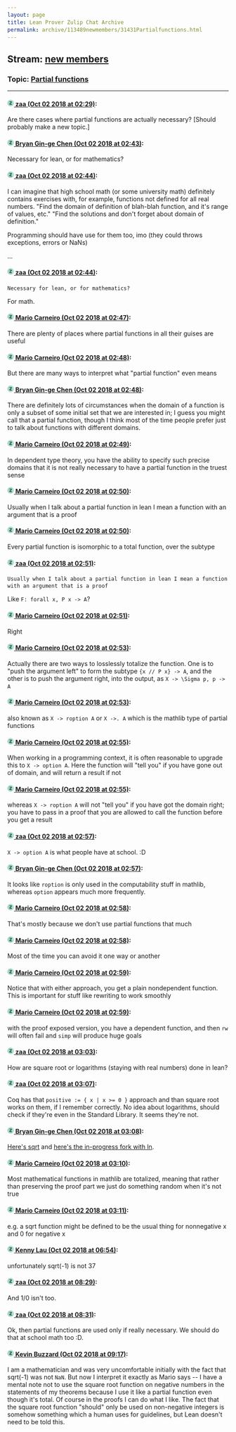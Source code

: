 ```yaml
---
layout: page
title: Lean Prover Zulip Chat Archive 
permalink: archive/113489newmembers/31431Partialfunctions.html
---
```


## Stream: [new members](index.html)
### Topic: [Partial functions](31431Partialfunctions.html)

---

#### [![Click to go to Zulip](../../assets/img/zulip2.png) zaa (Oct 02 2018 at 02:29)](https://leanprover.zulipchat.com/#narrow/stream/113489-new%20members/topic/Partial%20functions/near/135005256):
Are there cases where partial functions are actually necessary? [Should probably make a new topic.]

#### [![Click to go to Zulip](../../assets/img/zulip2.png) Bryan Gin-ge Chen (Oct 02 2018 at 02:43)](https://leanprover.zulipchat.com/#narrow/stream/113489-new%20members/topic/Partial%20functions/near/135005726):
Necessary for lean, or for mathematics?

#### [![Click to go to Zulip](../../assets/img/zulip2.png) zaa (Oct 02 2018 at 02:44)](https://leanprover.zulipchat.com/#narrow/stream/113489-new%20members/topic/Partial%20functions/near/135005767):
I can imagine that high school math (or some university math) definitely contains exercises with, for example, functions not defined for all real numbers.
"Find the domain of definition of blah-blah function, and it's range of values, etc."
"Find the solutions and don't forget about domain of definition."

Programming should have use for them too, imo (they could throws exceptions, errors or NaNs)

...

#### [![Click to go to Zulip](../../assets/img/zulip2.png) zaa (Oct 02 2018 at 02:44)](https://leanprover.zulipchat.com/#narrow/stream/113489-new%20members/topic/Partial%20functions/near/135005768):
```quote
Necessary for lean, or for mathematics?
```
For math.

#### [![Click to go to Zulip](../../assets/img/zulip2.png) Mario Carneiro (Oct 02 2018 at 02:47)](https://leanprover.zulipchat.com/#narrow/stream/113489-new%20members/topic/Partial%20functions/near/135005836):
There are plenty of places where partial functions in all their guises are useful

#### [![Click to go to Zulip](../../assets/img/zulip2.png) Mario Carneiro (Oct 02 2018 at 02:48)](https://leanprover.zulipchat.com/#narrow/stream/113489-new%20members/topic/Partial%20functions/near/135005877):
But there are many ways to interpret what "partial function" even means

#### [![Click to go to Zulip](../../assets/img/zulip2.png) Bryan Gin-ge Chen (Oct 02 2018 at 02:48)](https://leanprover.zulipchat.com/#narrow/stream/113489-new%20members/topic/Partial%20functions/near/135005878):
There are definitely lots of circumstances when the domain of a function is only a subset of some initial set that we are interested in; I guess you might call that a partial function, though I think most of the time people prefer just to talk about functions with different domains.

#### [![Click to go to Zulip](../../assets/img/zulip2.png) Mario Carneiro (Oct 02 2018 at 02:49)](https://leanprover.zulipchat.com/#narrow/stream/113489-new%20members/topic/Partial%20functions/near/135005889):
In dependent type theory, you have the ability to specify such precise domains that it is not really necessary to have a partial function in the truest sense

#### [![Click to go to Zulip](../../assets/img/zulip2.png) Mario Carneiro (Oct 02 2018 at 02:50)](https://leanprover.zulipchat.com/#narrow/stream/113489-new%20members/topic/Partial%20functions/near/135005934):
Usually when I talk about a partial function in lean I mean a function with an argument that is a proof

#### [![Click to go to Zulip](../../assets/img/zulip2.png) Mario Carneiro (Oct 02 2018 at 02:50)](https://leanprover.zulipchat.com/#narrow/stream/113489-new%20members/topic/Partial%20functions/near/135005943):
Every partial function is isomorphic to a total function, over the subtype

#### [![Click to go to Zulip](../../assets/img/zulip2.png) zaa (Oct 02 2018 at 02:51)](https://leanprover.zulipchat.com/#narrow/stream/113489-new%20members/topic/Partial%20functions/near/135005954):
```quote
Usually when I talk about a partial function in lean I mean a function with an argument that is a proof
```
Like `F: forall x, P x -> A`?

#### [![Click to go to Zulip](../../assets/img/zulip2.png) Mario Carneiro (Oct 02 2018 at 02:51)](https://leanprover.zulipchat.com/#narrow/stream/113489-new%20members/topic/Partial%20functions/near/135005957):
Right

#### [![Click to go to Zulip](../../assets/img/zulip2.png) Mario Carneiro (Oct 02 2018 at 02:53)](https://leanprover.zulipchat.com/#narrow/stream/113489-new%20members/topic/Partial%20functions/near/135006020):
Actually there are two ways to losslessly totalize the function. One is to "push the argument left" to form the subtype `{x // P x} -> A`, and the other is to push the argument right, into the output, as `X -> \Sigma p, p -> A`

#### [![Click to go to Zulip](../../assets/img/zulip2.png) Mario Carneiro (Oct 02 2018 at 02:53)](https://leanprover.zulipchat.com/#narrow/stream/113489-new%20members/topic/Partial%20functions/near/135006025):
also known as `X -> roption A` or `X ->. A` which is the mathlib type of partial functions

#### [![Click to go to Zulip](../../assets/img/zulip2.png) Mario Carneiro (Oct 02 2018 at 02:55)](https://leanprover.zulipchat.com/#narrow/stream/113489-new%20members/topic/Partial%20functions/near/135006076):
When working in a programming context, it is often reasonable to upgrade this to `X -> option A`. Here the function will "tell you" if you have gone out of domain, and will return a result if not

#### [![Click to go to Zulip](../../assets/img/zulip2.png) Mario Carneiro (Oct 02 2018 at 02:55)](https://leanprover.zulipchat.com/#narrow/stream/113489-new%20members/topic/Partial%20functions/near/135006085):
whereas `X -> roption A` will not "tell you" if you have got the domain right; you have to pass in a proof that you are allowed to call the function before you get a result

#### [![Click to go to Zulip](../../assets/img/zulip2.png) zaa (Oct 02 2018 at 02:57)](https://leanprover.zulipchat.com/#narrow/stream/113489-new%20members/topic/Partial%20functions/near/135006134):
`X -> option A` is what people have at school. :D

#### [![Click to go to Zulip](../../assets/img/zulip2.png) Bryan Gin-ge Chen (Oct 02 2018 at 02:57)](https://leanprover.zulipchat.com/#narrow/stream/113489-new%20members/topic/Partial%20functions/near/135006139):
It looks like `roption` is only used in the computability stuff in mathlib, whereas `option` appears much more frequently.

#### [![Click to go to Zulip](../../assets/img/zulip2.png) Mario Carneiro (Oct 02 2018 at 02:58)](https://leanprover.zulipchat.com/#narrow/stream/113489-new%20members/topic/Partial%20functions/near/135006187):
That's mostly because we don't use partial functions that much

#### [![Click to go to Zulip](../../assets/img/zulip2.png) Mario Carneiro (Oct 02 2018 at 02:58)](https://leanprover.zulipchat.com/#narrow/stream/113489-new%20members/topic/Partial%20functions/near/135006189):
Most of the time you can avoid it one way or another

#### [![Click to go to Zulip](../../assets/img/zulip2.png) Mario Carneiro (Oct 02 2018 at 02:59)](https://leanprover.zulipchat.com/#narrow/stream/113489-new%20members/topic/Partial%20functions/near/135006205):
Notice that with either approach, you get a plain nondependent function. This is important for stuff like rewriting to work smoothly

#### [![Click to go to Zulip](../../assets/img/zulip2.png) Mario Carneiro (Oct 02 2018 at 02:59)](https://leanprover.zulipchat.com/#narrow/stream/113489-new%20members/topic/Partial%20functions/near/135006216):
with the proof exposed version, you have a dependent function, and then `rw` will often fail and `simp` will produce huge goals

#### [![Click to go to Zulip](../../assets/img/zulip2.png) zaa (Oct 02 2018 at 03:03)](https://leanprover.zulipchat.com/#narrow/stream/113489-new%20members/topic/Partial%20functions/near/135006411):
How are square root or logarithms (staying with real numbers) done in lean?

#### [![Click to go to Zulip](../../assets/img/zulip2.png) zaa (Oct 02 2018 at 03:07)](https://leanprover.zulipchat.com/#narrow/stream/113489-new%20members/topic/Partial%20functions/near/135006601):
Coq has that `positive := { x | x >= 0 }` approach and than square root works on them, if I remember correctly.
No idea about logarithms, should check if they're even in the Standard Library. It seems they're not.

#### [![Click to go to Zulip](../../assets/img/zulip2.png) Bryan Gin-ge Chen (Oct 02 2018 at 03:08)](https://leanprover.zulipchat.com/#narrow/stream/113489-new%20members/topic/Partial%20functions/near/135006655):
[Here's sqrt](﻿﻿﻿﻿https://github.com/leanprover/mathlib/blob/master/data/real/basic.lean#L508) and [here's the in-progress fork with ln](https://github.com/leanprover-community/mathlib/blob/exp/analysis/exponential.lean#L119).

#### [![Click to go to Zulip](../../assets/img/zulip2.png) Mario Carneiro (Oct 02 2018 at 03:10)](https://leanprover.zulipchat.com/#narrow/stream/113489-new%20members/topic/Partial%20functions/near/135006734):
Most mathematical functions in mathlib are totalized, meaning that rather than preserving the proof part we just do something random when it's not true

#### [![Click to go to Zulip](../../assets/img/zulip2.png) Mario Carneiro (Oct 02 2018 at 03:11)](https://leanprover.zulipchat.com/#narrow/stream/113489-new%20members/topic/Partial%20functions/near/135006750):
e.g. a sqrt function might be defined to be the usual thing for nonnegative x and 0 for negative x

#### [![Click to go to Zulip](../../assets/img/zulip2.png) Kenny Lau (Oct 02 2018 at 06:54)](https://leanprover.zulipchat.com/#narrow/stream/113489-new%20members/topic/Partial%20functions/near/135013778):
unfortunately sqrt(-1) is not 37

#### [![Click to go to Zulip](../../assets/img/zulip2.png) zaa (Oct 02 2018 at 08:29)](https://leanprover.zulipchat.com/#narrow/stream/113489-new%20members/topic/Partial%20functions/near/135016849):
And 1/0 isn't too.

#### [![Click to go to Zulip](../../assets/img/zulip2.png) zaa (Oct 02 2018 at 08:31)](https://leanprover.zulipchat.com/#narrow/stream/113489-new%20members/topic/Partial%20functions/near/135016912):
Ok, then partial functions are used only if really necessary. We should do that at school math too :D.

#### [![Click to go to Zulip](../../assets/img/zulip2.png) Kevin Buzzard (Oct 02 2018 at 09:17)](https://leanprover.zulipchat.com/#narrow/stream/113489-new%20members/topic/Partial%20functions/near/135018459):
I am a mathematician and was very uncomfortable initially with the fact that sqrt(-1) was not `NaN`. But now I interpret it exactly as Mario says -- I have a mental note not to use the square root function on negative numbers in the statements of my theorems because I use it like a partial function even though it's total. Of course in the proofs I can do what I like. The fact that the square root function "should" only be used on non-negative integers is somehow something which a human uses for guidelines, but Lean doesn't need to be told this.

